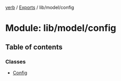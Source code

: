 [yerb](../README.md) / [Exports](../modules.md) / lib/model/config

# Module: lib/model/config

## Table of contents

### Classes

- [Config](../classes/lib_model_config.Config.md)

